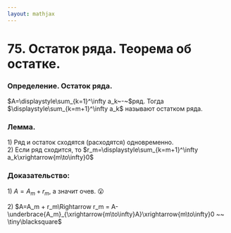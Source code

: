```yaml
---  
layout: mathjax  
---  
```

  
# 75. Остаток ряда. Теорема об остатке.  
  
### Определение. Остаток ряда.  
$A=\displaystyle\sum_{k=1}^\infty a_k~-~$ряд. Тогда $\displaystyle\sum_{k=m+1}^\infty a_k$ называют остатком ряда.  
  
### Лемма.  
$1)$ Ряд и остаток сходятся (расходятся) одновременно.  
$2)$ Если ряд сходится, то $r_m=\displaystyle\sum_{k=m+1}^\infty a_k\xrightarrow{m\to\infty}0$  
  
### Доказательство:  
$1)$ $A=A_m+r_m$, а значит очев. 😮  
  
$2)$ $A=A_m + r_m\Rightarrow r_m = A-\underbrace{A_m}_{\xrightarrow{m\to\infty}A}\xrightarrow{m\to\infty}0 ~~ \tiny\blacksquare$  
